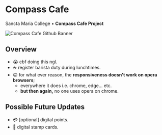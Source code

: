 # Compass Cafe

Sancta Maria College  •  **Compass Cafe Project**

![Compass Cafe Github Banner](https://github.com/J4Q4/Compass-Cafe/blob/main/extras/githubbanner.png)

## Overview
- 😭  cbf doing this ngl.
- ☕ register barista duty during lunchtimes.
- 🙃 for what ever reason, the **responsiveness doesn't work on opera browsers**;
  - everywhere it does i.e. chrome, edge... etc.
  - **but then again,** no one uses opera on chrome.

## Possible Future Updates
- 💳 [optional] digital points.
- 🎫 digital stamp cards.
